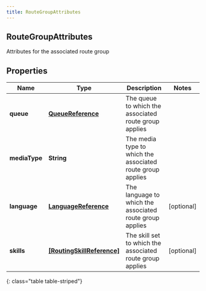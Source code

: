```yaml
---
title: RouteGroupAttributes
---
```

## RouteGroupAttributes
Attributes for the associated route group

## Properties

|Name | Type | Description | Notes|
|------------ | ------------- | ------------- | -------------|
| **queue** | [**QueueReference**](QueueReference.html) | The queue to which the associated route group applies | |
| **mediaType** | **String** | The media type to which the associated route group applies | |
| **language** | [**LanguageReference**](LanguageReference.html) | The language to which the associated route group applies | [optional] |
| **skills** | [**[RoutingSkillReference]**](RoutingSkillReference.html) | The skill set to which the associated route group applies | [optional] |
{: class="table table-striped"}


